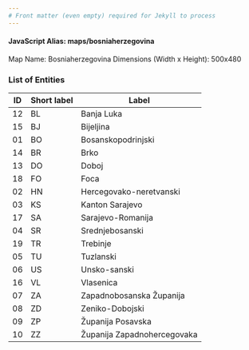```yaml
---
# Front matter (even empty) required for Jekyll to process
---
```


#### JavaScript Alias: maps/bosniaherzegovina

Map Name: Bosniaherzegovina
Dimensions (Width x Height): 500x480





### List of Entities

ID | Short label | Label
---|---|---|
12|BL|Banja Luka
15|BJ|Bijeljina
01|BO|Bosanskopodrinjski
14|BR|Brko
13|DO|Doboj
18|FO|Foca
02|HN|Hercegovako-neretvanski
03|KS|Kanton Sarajevo
17|SA|Sarajevo-Romanija
04|SR|Srednjebosanski
19|TR|Trebinje
05|TU|Tuzlanski
06|US|Unsko-sanski
16|VL|Vlasenica
07|ZA|Zapadnobosanska Županija
08|ZD|Zeniko-Dobojski
09|ZP|Županija Posavska
10|ZZ|Županija Zapadnohercegovaka

